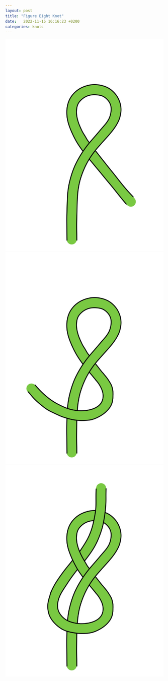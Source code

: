 ```yaml
---
layout: post
title: "Figure Eight Knot"
date:   2022-11-15 16:16:23 +0200
categories: knots
---
```



![](/assets/images/figure_eight_knot_1.jpg)
![](/assets/images/figure_eight_knot_2.jpg)
![](/assets/images/figure_eight_knot_3.jpg)
